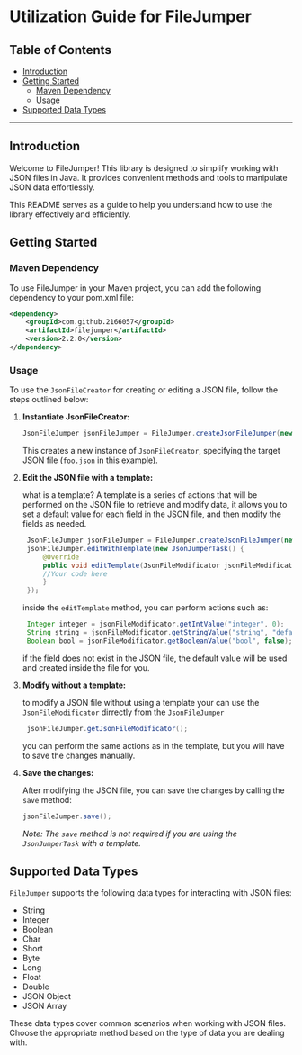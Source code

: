 # Utilization Guide for FileJumper

## Table of Contents
- [Introduction](#introduction)
- [Getting Started](#getting-started)
   - [Maven Dependency](#maven-dependency)
   - [Usage](#usage)
- [Supported Data Types](#supported-data-types)

---

## Introduction

Welcome to FileJumper! This library is designed to simplify working with JSON files in Java. It provides convenient methods and tools to manipulate JSON data effortlessly.

This README serves as a guide to help you understand how to use the library effectively and efficiently.

## Getting Started

### Maven Dependency

To use FileJumper in your Maven project, you can add the following dependency to your pom.xml file:

```xml
<dependency>
    <groupId>com.github.2166057</groupId>
    <artifactId>filejumper</artifactId>
    <version>2.2.0</version>
</dependency>
```

### Usage

To use the `JsonFileCreator` for creating or editing a JSON file, follow the steps outlined below:

1. **Instantiate JsonFileCreator:**
    ```java
    JsonFileJumper jsonFileJumper = FileJumper.createJsonFileJumper(new File("foo.json"));
    ```
   This creates a new instance of `JsonFileCreator`, specifying the target JSON file (`foo.json` in this example).  


2. **Edit the JSON file with a template:**

   what is a template? A template is a series of actions that will be performed on the JSON file to retrieve and modify data, it allows you to set a default value for each field in the JSON file, and then modify the fields as needed.

   ```java
    JsonFileJumper jsonFileJumper = FileJumper.createJsonFileJumper(new File("foo.json"));
    jsonFileJumper.editWithTemplate(new JsonJumperTask() {
        @Override
        public void editTemplate(JsonFileModificator jsonFileModificator) {
        //Your code here
        }
    });
    ```

   inside the `editTemplate` method, you can perform actions such as:

   ```java
    Integer integer = jsonFileModificator.getIntValue("integer", 0);
    String string = jsonFileModificator.getStringValue("string", "default");
    Boolean bool = jsonFileModificator.getBooleanValue("bool", false);
    ```
   
   if the field does not exist in the JSON file, the default value will be used and created inside the file for you.


3. **Modify without a template:**
 
   to modify a JSON file without using a template your can use the `JsonFileModificator` dirrectly from the `JsonFileJumper`

    ```java
     jsonFileJumper.getJsonFileModificator(); 
     ```
   
   you can perform the same actions as in the template, but you will have to save the changes manually.  


4. **Save the changes:**

   After modifying the JSON file, you can save the changes by calling the `save` method:

    ```java
    jsonFileJumper.save();
    ```
   
    _Note: The `save` method is not required if you are using the `JsonJumperTask` with a template._
## Supported Data Types

`FileJumper` supports the following data types for interacting with JSON files:

- String
- Integer
- Boolean
- Char
- Short
- Byte
- Long
- Float
- Double
- JSON Object
- JSON Array

These data types cover common scenarios when working with JSON files. Choose the appropriate method based on the type of data you are dealing with.

